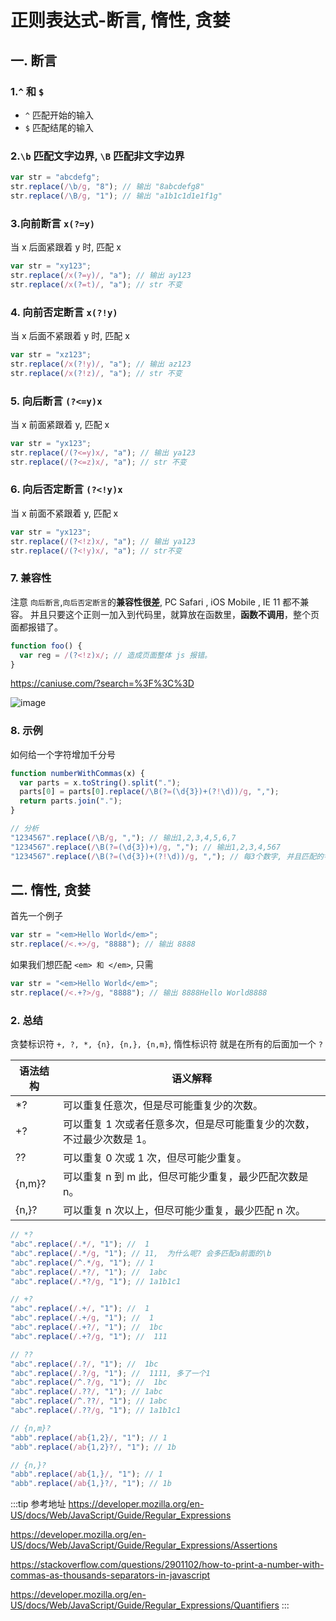# 正则表达式-断言, 惰性, 贪婪

## 一. 断言

### 1.`^` 和 `$`

- `^` 匹配开始的输入
- `$` 匹配结尾的输入

### 2.`\b` 匹配文字边界, `\B` 匹配非文字边界

```js
var str = "abcdefg";
str.replace(/\b/g, "8"); // 输出 "8abcdefg8"
str.replace(/\B/g, "1"); // 输出 "a1b1c1d1e1f1g"
```

### 3.向前断言 `x(?=y)`

当 x 后面紧跟着 y 时, 匹配 x

```js
var str = "xy123";
str.replace(/x(?=y)/, "a"); // 输出 ay123
str.replace(/x(?=t)/, "a"); // str 不变
```

### 4. 向前否定断言 `x(?!y)`

当 x 后面不紧跟着 y 时, 匹配 x

```js
var str = "xz123";
str.replace(/x(?!y)/, "a"); // 输出 az123
str.replace(/x(?!z)/, "a"); // str 不变
```

### 5. 向后断言 `(?<=y)x`

当 x 前面紧跟着 y, 匹配 x

```js
var str = "yx123";
str.replace(/(?<=y)x/, "a"); // 输出 ya123
str.replace(/(?<=z)x/, "a"); // str 不变
```

### 6. 向后否定断言 `(?<!y)x`

当 x 前面不紧跟着 y, 匹配 x

```js
var str = "yx123";
str.replace(/(?<!z)x/, "a"); // 输出 ya123
str.replace(/(?<!y)x/, "a"); // str不变
```

### 7. 兼容性

注意 `向后断言`,`向后否定断言`的**兼容性很差**, PC Safari , iOS Mobile , IE 11 都不兼容。
并且只要这个正则一加入到代码里，就算放在函数里，**函数不调用**，整个页面都报错了。

```js
function foo() {
  var reg = /(?<!z)x/; // 造成页面整体 js 报错。
}
```

<https://caniuse.com/?search=%3F%3C%3D>

![image](https://user-images.githubusercontent.com/32337542/97840987-f82fb580-1d1f-11eb-9d24-ff79bd2d5b3f.png)

### 8. 示例

如何给一个字符增加千分号

```js
function numberWithCommas(x) {
  var parts = x.toString().split(".");
  parts[0] = parts[0].replace(/\B(?=(\d{3})+(?!\d))/g, ",");
  return parts.join(".");
}

// 分析
"1234567".replace(/\B/g, ","); // 输出1,2,3,4,5,6,7
"1234567".replace(/\B(?=(\d{3})+)/g, ","); // 输出1,2,3,4,567
"1234567".replace(/\B(?=(\d{3})+(?!\d))/g, ","); // 每3个数字, 并且匹配的字符最后不能为数字, 输出1,234,567
```

## 二. 惰性, 贪婪

首先一个例子

```js
var str = "<em>Hello World</em>";
str.replace(/<.+>/g, "8888"); // 输出 8888
```

如果我们想匹配 `<em> 和 </em>`, 只需

```js
var str = "<em>Hello World</em>";
str.replace(/<.+?>/g, "8888"); // 输出 8888Hello World8888
```

### 2. 总结

贪婪标识符 `+, ?, *, {n}, {n,}, {n,m}`, 惰性标识符 就是在所有的后面加一个 `?`

| 语法结构 | 语义解释                                                              |
| -------- | --------------------------------------------------------------------- |
| \*?      | 可以重复任意次，但是尽可能重复少的次数。                              |
| +?       | 可以重复 1 次或者任意多次，但是尽可能重复少的次数，不过最少次数是 1。 |
| ??       | 可以重复 0 次或 1 次，但尽可能少重复。                                |
| {n,m}?   | 可以重复 n 到 m 此，但尽可能少重复，最少匹配次数是 n。                |
| {n,}?    | 可以重复 n 次以上，但尽可能少重复，最少匹配 n 次。                    |

```js
// *?
"abc".replace(/.*/, "1"); //  1
"abc".replace(/.*/g, "1"); // 11,  为什么呢? 会多匹配a前面的\b
"abc".replace(/^.*/g, "1"); // 1
"abc".replace(/.*?/, "1"); //  1abc
"abc".replace(/.*?/g, "1"); // 1a1b1c1

// +?
"abc".replace(/.+/, "1"); //  1
"abc".replace(/.+/g, "1"); //  1
"abc".replace(/.+?/, "1"); //  1bc
"abc".replace(/.+?/g, "1"); //  111

// ??
"abc".replace(/.?/, "1"); //  1bc
"abc".replace(/.?/g, "1"); //  1111, 多了一个1
"abc".replace(/^.?/g, "1"); //  1bc
"abc".replace(/.??/, "1"); // 1abc
"abc".replace(/^.??/, "1"); // 1abc
"abc".replace(/.??/g, "1"); // 1a1b1c1

// {n,m}?
"abb".replace(/ab{1,2}/, "1"); // 1
"abb".replace(/ab{1,2}?/, "1"); // 1b

// {n,}?
"abb".replace(/ab{1,}/, "1"); // 1
"abb".replace(/ab{1,}?/, "1"); // 1b
```

:::tip 参考地址
<https://developer.mozilla.org/en-US/docs/Web/JavaScript/Guide/Regular_Expressions>

<https://developer.mozilla.org/en-US/docs/Web/JavaScript/Guide/Regular_Expressions/Assertions>

<https://stackoverflow.com/questions/2901102/how-to-print-a-number-with-commas-as-thousands-separators-in-javascript>

<https://developer.mozilla.org/en-US/docs/Web/JavaScript/Guide/Regular_Expressions/Quantifiers>
:::

